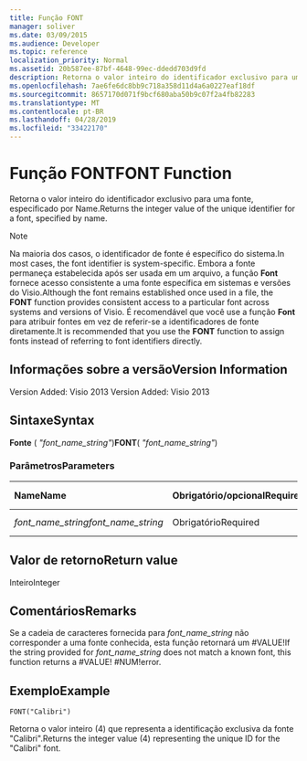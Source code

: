 ```yaml
---
title: Função FONT
manager: soliver
ms.date: 03/09/2015
ms.audience: Developer
ms.topic: reference
localization_priority: Normal
ms.assetid: 20b587ee-87bf-4648-99ec-ddedd703d9fd
description: Retorna o valor inteiro do identificador exclusivo para uma fonte, especificado por Name.
ms.openlocfilehash: 7ae6fe6dc8bb9c718a358d11d4a6a0227eaf18df
ms.sourcegitcommit: 8657170d071f9bcf680aba50b9c07f2a4fb82283
ms.translationtype: MT
ms.contentlocale: pt-BR
ms.lasthandoff: 04/28/2019
ms.locfileid: "33422170"
---
```

# <a name="font-function"></a><span data-ttu-id="ab3cd-103">Função FONT</span><span class="sxs-lookup"><span data-stu-id="ab3cd-103">FONT Function</span></span>

<span data-ttu-id="ab3cd-104">Retorna o valor inteiro do identificador exclusivo para uma fonte, especificado por Name.</span><span class="sxs-lookup"><span data-stu-id="ab3cd-104">Returns the integer value of the unique identifier for a font, specified by name.</span></span>
  
> [!NOTE]
> <span data-ttu-id="ab3cd-105">Na maioria dos casos, o identificador de fonte é específico do sistema.</span><span class="sxs-lookup"><span data-stu-id="ab3cd-105">In most cases, the font identifier is system-specific.</span></span> <span data-ttu-id="ab3cd-106">Embora a fonte permaneça estabelecida após ser usada em um arquivo, a função **Font** fornece acesso consistente a uma fonte específica em sistemas e versões do Visio.</span><span class="sxs-lookup"><span data-stu-id="ab3cd-106">Although the font remains established once used in a file, the **FONT** function provides consistent access to a particular font across systems and versions of Visio.</span></span> <span data-ttu-id="ab3cd-107">É recomendável que você use a função **Font** para atribuir fontes em vez de referir-se a identificadores de fonte diretamente.</span><span class="sxs-lookup"><span data-stu-id="ab3cd-107">It is recommended that you use the **FONT** function to assign fonts instead of referring to font identifiers directly.</span></span> 
  
## <a name="version-information"></a><span data-ttu-id="ab3cd-108">Informações sobre a versão</span><span class="sxs-lookup"><span data-stu-id="ab3cd-108">Version Information</span></span>

<span data-ttu-id="ab3cd-109">Version Added: Visio 2013
</span><span class="sxs-lookup"><span data-stu-id="ab3cd-109">Version Added: Visio 2013</span></span> 
  
## <a name="syntax"></a><span data-ttu-id="ab3cd-110">Sintaxe</span><span class="sxs-lookup"><span data-stu-id="ab3cd-110">Syntax</span></span>

 <span data-ttu-id="ab3cd-111">**Fonte** ( _"font_name_string"_)</span><span class="sxs-lookup"><span data-stu-id="ab3cd-111">**FONT**( _"font_name_string"_)</span></span>
  
### <a name="parameters"></a><span data-ttu-id="ab3cd-112">Parâmetros</span><span class="sxs-lookup"><span data-stu-id="ab3cd-112">Parameters</span></span>

|<span data-ttu-id="ab3cd-113">**Name**</span><span class="sxs-lookup"><span data-stu-id="ab3cd-113">**Name**</span></span>|<span data-ttu-id="ab3cd-114">**Obrigatório/opcional**</span><span class="sxs-lookup"><span data-stu-id="ab3cd-114">**Required/Optional**</span></span>|<span data-ttu-id="ab3cd-115">**Tipo de dados**</span><span class="sxs-lookup"><span data-stu-id="ab3cd-115">**Data Type**</span></span>|<span data-ttu-id="ab3cd-116">**Descrição**</span><span class="sxs-lookup"><span data-stu-id="ab3cd-116">**Description**</span></span>|
|:-----|:-----|:-----|:-----|
| <span data-ttu-id="ab3cd-117">_font_name_string_</span><span class="sxs-lookup"><span data-stu-id="ab3cd-117">_font_name_string_</span></span> <br/> |<span data-ttu-id="ab3cd-118">Obrigatório</span><span class="sxs-lookup"><span data-stu-id="ab3cd-118">Required</span></span>  <br/> |<span data-ttu-id="ab3cd-119">**cadeia de caracteres**</span><span class="sxs-lookup"><span data-stu-id="ab3cd-119">**string**</span></span> <br/> |<span data-ttu-id="ab3cd-120">O nome da fonte.</span><span class="sxs-lookup"><span data-stu-id="ab3cd-120">The name of the font.</span></span>  <br/> |
   
## <a name="return-value"></a><span data-ttu-id="ab3cd-121">Valor de retorno</span><span class="sxs-lookup"><span data-stu-id="ab3cd-121">Return value</span></span>

<span data-ttu-id="ab3cd-122">Inteiro</span><span class="sxs-lookup"><span data-stu-id="ab3cd-122">Integer</span></span>
  
## <a name="remarks"></a><span data-ttu-id="ab3cd-123">Comentários</span><span class="sxs-lookup"><span data-stu-id="ab3cd-123">Remarks</span></span>

<span data-ttu-id="ab3cd-124">Se a cadeia de caracteres fornecida para *font_name_string* não corresponder a uma fonte conhecida, esta função retornará um #VALUE!</span><span class="sxs-lookup"><span data-stu-id="ab3cd-124">If the string provided for  *font_name_string*  does not match a known font, this function returns a #VALUE!</span></span> <span data-ttu-id="ab3cd-125">#NUM!</span><span class="sxs-lookup"><span data-stu-id="ab3cd-125">error.</span></span> 
  
## <a name="example"></a><span data-ttu-id="ab3cd-126">Exemplo</span><span class="sxs-lookup"><span data-stu-id="ab3cd-126">Example</span></span>

 `FONT("Calibri")`
  
<span data-ttu-id="ab3cd-127">Retorna o valor inteiro (4) que representa a identificação exclusiva da fonte "Calibri".</span><span class="sxs-lookup"><span data-stu-id="ab3cd-127">Returns the integer value (4) representing the unique ID for the "Calibri" font.</span></span>
  


